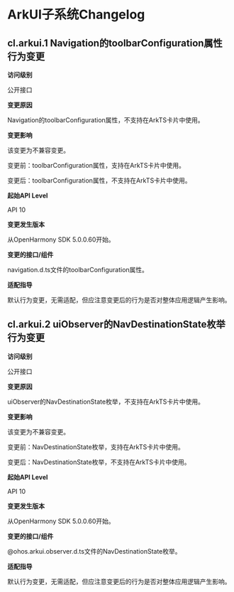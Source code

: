 # ArkUI子系统Changelog

## cl.arkui.1 Navigation的toolbarConfiguration属性行为变更

**访问级别**

公开接口

**变更原因**

Navigation的toolbarConfiguration属性，不支持在ArkTS卡片中使用。

**变更影响**

该变更为不兼容变更。

变更前：toolbarConfiguration属性，支持在ArkTS卡片中使用。

变更后：toolbarConfiguration属性，不支持在ArkTS卡片中使用。

**起始API Level**

API 10

**变更发生版本**

从OpenHarmony SDK 5.0.0.60开始。

**变更的接口/组件**

navigation.d.ts文件的toolbarConfiguration属性。

**适配指导**

默认行为变更，无需适配，但应注意变更后的行为是否对整体应用逻辑产生影响。

## cl.arkui.2 uiObserver的NavDestinationState枚举行为变更

**访问级别**

公开接口

**变更原因**

uiObserver的NavDestinationState枚举，不支持在ArkTS卡片中使用。

**变更影响**

该变更为不兼容变更。

变更前：NavDestinationState枚举，支持在ArkTS卡片中使用。

变更后：NavDestinationState枚举，不支持在ArkTS卡片中使用。

**起始API Level**

API 10

**变更发生版本**

从OpenHarmony SDK 5.0.0.60开始。

**变更的接口/组件**

@ohos.arkui.observer.d.ts文件的NavDestinationState枚举。

**适配指导**

默认行为变更，无需适配，但应注意变更后的行为是否对整体应用逻辑产生影响。